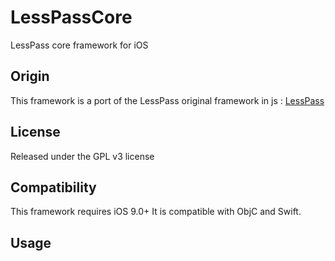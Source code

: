 # LessPassCore
LessPass core framework for iOS

## Origin
This framework is a port of the LessPass original framework in js : [LessPass](https://lesspass.com)

## License
Released under the GPL v3 license

## Compatibility
This framework requires iOS 9.0+
It is compatible with ObjC and Swift.

## Usage

